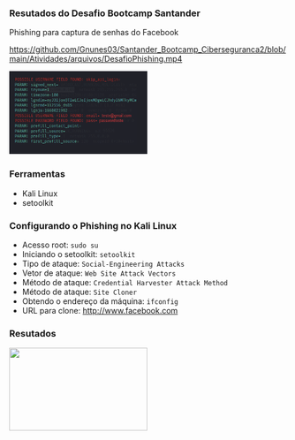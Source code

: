 ### Resutados do Desafio Bootcamp Santander ###
Phishing para captura de senhas do Facebook


https://github.com/Gnunes03/Santander_Bootcamp_Ciberseguranca2/blob/main/Atividades/arquivos/DesafioPhishing.mp4
<p>
<img 
    align="justify" 
    width="250px" 
    height="150px"
    src="https://github.com/Gnunes03/Santander_Bootcamp_Ciberseguranca2/blob/main/Atividades/arquivos/phishing2.png" 
/>
</p>


### Ferramentas

- Kali Linux
- setoolkit

### Configurando o Phishing no Kali Linux

- Acesso root: ``` sudo su ```
- Iniciando o setoolkit: ``` setoolkit ```
- Tipo de ataque: ``` Social-Engineering Attacks ```
- Vetor de ataque: ``` Web Site Attack Vectors ```
- Método de ataque: ```Credential Harvester Attack Method ```
- Método de ataque: ``` Site Cloner ```
- Obtendo o endereço da máquina: ``` ifconfig ```
- URL para clone: http://www.facebook.com

### Resutados
<p>
<img 
    align="left" 
    width="250px" 
    height="150px"
    src="https://github.com/cassiano-dio/cibersecurity-desafio-phishing/blob/master/passwd.png" 
/>
</p>


